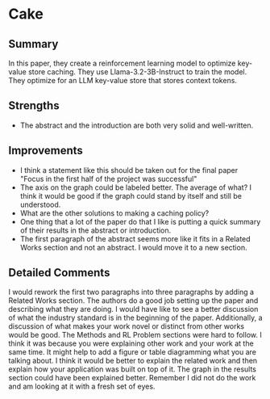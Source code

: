 # Cake
## Summary
In this paper, they create a reinforcement learning model to optimize key-value store caching.
They use Llama-3.2-3B-Instruct to train the model.
They optimize for an LLM key-value store that stores context tokens.

## Strengths
- The abstract and the introduction are both very solid and well-written.

## Improvements
- I think a statement like this should be taken out for the final paper "Focus in the first half of the project was successful"
- The axis on the graph could be labeled better. The average of what? I think it would be good if the graph could stand by itself and still be understood.
- What are the other solutions to making a caching policy?
- One thing that a lot of the paper do that I like is putting a quick summary of their results in the abstract or introduction.
- The first paragraph of the abstract seems more like it fits in a Related Works section and not an abstract.
I would move it to a new section.

## Detailed Comments
I would rework the first two paragraphs into three paragraphs by adding a Related Works section.
The authors do a good job setting up the paper and describing what they are doing.
I would have like to see a better discussion of what the industry standard is in the beginning of the paper.
Additionally, a discussion of what makes your work novel or distinct from other works would be good.
The Methods and RL Problem sections were hard to follow.
I think it was because you were explaining other work and your work at the same time.
It might help to add a figure or table diagramming what you are talking about.
I think it would be better to explain the related work and then explain how your application was built on top of it.
The graph in the results section could have been explained better.
Remember I did not do the work and am looking at it with a fresh set of eyes.

